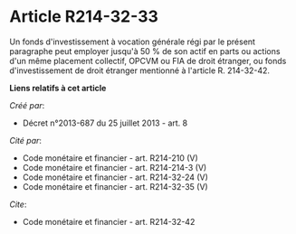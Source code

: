 # Article R214-32-33

Un fonds d'investissement à vocation générale régi par le présent paragraphe peut employer jusqu'à 50 % de son actif en parts
ou actions d'un même placement collectif, OPCVM ou FIA de droit étranger, ou fonds d'investissement de droit étranger
mentionné à l'article R. 214-32-42.

**Liens relatifs à cet article**

_Créé par_:

  - Décret n°2013-687 du 25 juillet 2013 - art. 8

_Cité par_:

  - Code monétaire et financier - art. R214-210 (V)
  - Code monétaire et financier - art. R214-214-3 (V)
  - Code monétaire et financier - art. R214-32-24 (V)
  - Code monétaire et financier - art. R214-32-35 (V)

_Cite_:

  - Code monétaire et financier - art. R214-32-42
